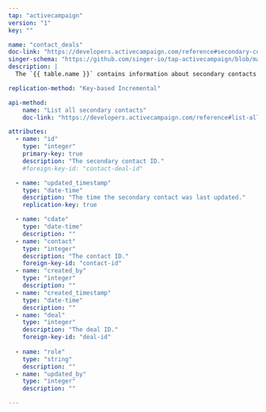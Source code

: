 ```yaml
---
tap: "activecampaign"
version: "1"
key: ""

name: "contact_deals"
doc-link: "https://developers.activecampaign.com/reference#secondary-contacts"
singer-schema: "https://github.com/singer-io/tap-activecampaign/blob/master/tap_activecampaign/schemas/contact_deals.json"
description: |
  The `{{ table.name }}` contains information about secondary contacts associated with a deal in your {{ integration.display_name }} account.

replication-method: "Key-based Incremental"

api-method:
    name: "List all secondary contacts"
    doc-link: "https://developers.activecampaign.com/reference#list-all-secondary-contacts"

attributes:
  - name: "id"
    type: "integer"
    primary-key: true
    description: "The secondary contact ID."
    #foreign-key-id: "contact-deal-id"

  - name: "updated_timestamp"
    type: "date-time"
    description: "The time the secondary contact was last updated."
    replication-key: true

  - name: "cdate"
    type: "date-time"
    description: ""
  - name: "contact"
    type: "integer"
    description: "The contact ID."
    foreign-key-id: "contact-id"
  - name: "created_by"
    type: "integer"
    description: ""
  - name: "created_timestamp"
    type: "date-time"
    description: ""
  - name: "deal"
    type: "integer"
    description: "The deal ID."
    foreign-key-id: "deal-id"
  
  - name: "role"
    type: "string"
    description: ""
  - name: "updated_by"
    type: "integer"
    description: ""

---
```

